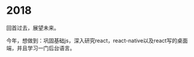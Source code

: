 # 2018

回首过去，展望未来。

今年，想做到：巩固基础js，深入研究react，react-native以及react写的桌面端，并且学习一门后台语言。

                   

